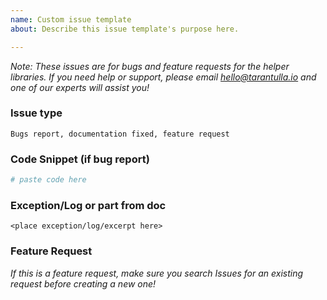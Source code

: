 ```yaml
---
name: Custom issue template
about: Describe this issue template's purpose here.

---
```


*Note: These issues are for bugs and feature requests for the helper libraries.
If you need help or support, please email [hello@tarantulla.io](mailto:hello@tarantulla.io) and one of our experts
will assist you!*

### Issue type
```
Bugs report, documentation fixed, feature request
```

### Code Snippet (if bug report)
```python 
# paste code here
```

### Exception/Log or part from doc 
```
<place exception/log/excerpt here>
```


### Feature Request
_If this is a feature request, make sure you search Issues for an existing
request before creating a new one!_

